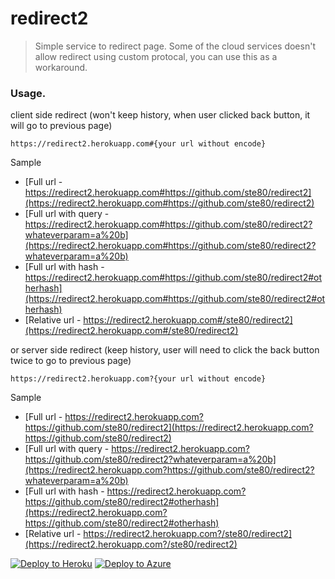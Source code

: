 # redirect2
> Simple service to redirect page.
> Some of the cloud services doesn't allow redirect using custom protocal, you can use this as a workaround.


### Usage.

client side redirect (won't keep history, when user clicked back button, it will go to previous page)

```
https://redirect2.herokuapp.com#{your url without encode}
```

Sample 
* [Full url - https://redirect2.herokuapp.com#https://github.com/ste80/redirect2](https://redirect2.herokuapp.com#https://github.com/ste80/redirect2)
* [Full url with query - https://redirect2.herokuapp.com#https://github.com/ste80/redirect2?whateverparam=a%20b](https://redirect2.herokuapp.com#https://github.com/ste80/redirect2?whateverparam=a%20b)
* [Full url with hash - https://redirect2.herokuapp.com#https://github.com/ste80/redirect2#otherhash](https://redirect2.herokuapp.com#https://github.com/ste80/redirect2#otherhash)
* [Relative url - https://redirect2.herokuapp.com#/ste80/redirect2](https://redirect2.herokuapp.com#/ste80/redirect2)

or server side redirect (keep history, user will need to click the back button twice to go to previous page)

```
https://redirect2.herokuapp.com?{your url without encode}
```

Sample 
* [Full url - https://redirect2.herokuapp.com?https://github.com/ste80/redirect2](https://redirect2.herokuapp.com?https://github.com/ste80/redirect2)
* [Full url with query - https://redirect2.herokuapp.com?https://github.com/ste80/redirect2?whateverparam=a%20b](https://redirect2.herokuapp.com?https://github.com/ste80/redirect2?whateverparam=a%20b)
* [Full url with hash - https://redirect2.herokuapp.com?https://github.com/ste80/redirect2#otherhash](https://redirect2.herokuapp.com?https://github.com/ste80/redirect2#otherhash)
* [Relative url - https://redirect2.herokuapp.com?/ste80/redirect2](https://redirect2.herokuapp.com?/ste80/redirect2)



[![Deploy to Heroku](https://www.herokucdn.com/deploy/button.svg)](https://heroku.com/deploy?template=https://github.com/ste80/redirect2/tree/master) [![Deploy to Azure](http://azuredeploy.net/deploybutton.png)](https://azuredeploy.net/)
